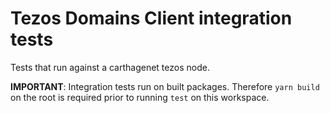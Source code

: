 # Tezos Domains Client integration tests

Tests that run against a carthagenet tezos node.

**IMPORTANT**: Integration tests run on built packages. Therefore `yarn build` on the root is required prior to running `test` on this workspace.

